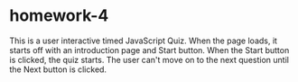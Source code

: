 # homework-4

This is a user interactive timed JavaScript Quiz. 
When the page loads, it starts off with an introduction page and Start button. 
When the Start button is clicked, the quiz starts. 
The user can't move on to the next question until the Next button is clicked. 

